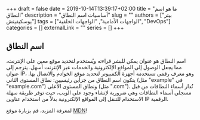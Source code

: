 +++
draft = false
date = 2019-10-14T13:39:17+02:00
title = "ما هو اسم النطاق"
description = "أساسيات اسم النطاق"
slug = ""
authors = ["بيتر يوسكيفيتش"]
tags = ["الواجهات الأمامية", "الواجهات الخلفية", "DevOps"]
categories = []
externalLink = ""
series = []
+++

## اسم النطاق

اسم النطاق هو عنوان يمكن للبشر قراءته ويُستخدم لتحديد موقع معين على الإنترنت، مما يجعل الوصول إلى المواقع الإلكترونية والخدمات عبر الإنترنت أسهل. يترجم إلى عنوان IP، وهو معرف رقمي تستخدمه أجهزة الكمبيوتر لتحديد موقع الخوادم والاتصال بها. يتكون اسم النطاق من جزأين رئيسيين: نطاق المستوى الثاني (مثل "example" في "example.com") ونطاق المستوى الأعلى (مثل ".com"). تُدار أسماء النطاقات من قبل مسجلي أسماء النطاقات وهي ضرورية لإنشاء وجود على الويب، حيث توفر طريقة سهلة الاستخدام للتنقل إلى المواقع الإلكترونية بدلاً من استخدام عناوين IP الرقمية.

لمعرفة المزيد، قم بزيارة موقع [MDN](https://developer.mozilla.org/en-US/docs/Learn_web_development/Howto/Web_mechanics/What_is_a_domain_name)!
